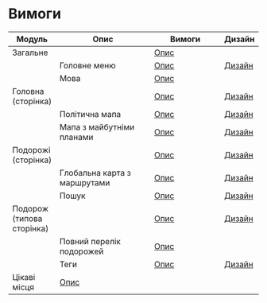 # Вимоги

<table data-full-width="true"><thead><tr><th>Модуль</th><th width="210">Опис</th><th width="156">Вимоги</th><th>Дизайн</th></tr></thead><tbody><tr><td>Загальне</td><td></td><td><a href="broken-reference">Опис</a></td><td></td></tr><tr><td></td><td>Головне меню</td><td><a href="1.overall/menu.md">Опис</a></td><td><a href="https://www.figma.com/file/mh7iDnG6ec7yiC0SCGad7L/Long-Travel?node-id=0-1&#x26;t=7E9eu3VPTfTaBhg2-0">Дизайн</a></td></tr><tr><td></td><td>Мова</td><td><a href="1.overall/language.md">Опис</a></td><td></td></tr><tr><td>Головна (сторінка)</td><td></td><td><a href="home/">Опис</a></td><td><a href="https://www.figma.com/file/mh7iDnG6ec7yiC0SCGad7L/Long-Travel?node-id=0-1&#x26;t=7E9eu3VPTfTaBhg2-0">Дизайн</a></td></tr><tr><td></td><td>Політична мапа</td><td><a href="home/map-politic.md">Опис</a></td><td><a href="https://www.figma.com/file/mh7iDnG6ec7yiC0SCGad7L/Long-Travel?node-id=0-1&#x26;t=7E9eu3VPTfTaBhg2-0">Дизайн</a></td></tr><tr><td></td><td>Мапа з майбутніми планами</td><td><a href="home/map-plans.md">Опис</a></td><td><a href="https://www.figma.com/file/mh7iDnG6ec7yiC0SCGad7L/Long-Travel?node-id=0-1&#x26;t=7E9eu3VPTfTaBhg2-0">Дизайн</a></td></tr><tr><td>Подорожі (сторінка)</td><td></td><td><a href="broken-reference">Опис</a></td><td><a href="https://www.figma.com/file/mh7iDnG6ec7yiC0SCGad7L/Long-Travel?node-id=3131-33&#x26;t=7E9eu3VPTfTaBhg2-0">Дизайн</a></td></tr><tr><td></td><td>Глобальна карта з маршрутами</td><td><a href="3.travels/language.md">Опис</a></td><td><a href="https://www.figma.com/file/mh7iDnG6ec7yiC0SCGad7L/Long-Travel?node-id=3131-33&#x26;t=7E9eu3VPTfTaBhg2-0">Дизайн</a></td></tr><tr><td></td><td>Пошук</td><td><a href="3.travels/language.md">Опис</a></td><td><a href="https://www.figma.com/file/mh7iDnG6ec7yiC0SCGad7L/Long-Travel?node-id=1957-37&#x26;t=7E9eu3VPTfTaBhg2-0">Дизайн</a></td></tr><tr><td>Подорож (типова сторінка)</td><td></td><td><a href="4.travel/travel.md">Опис</a></td><td><a href="https://www.figma.com/file/mh7iDnG6ec7yiC0SCGad7L/Long-Travel?node-id=986-6&#x26;t=7E9eu3VPTfTaBhg2-0">Дизайн</a></td></tr><tr><td></td><td>Повний перелік подорожей</td><td><a href="4.travel/travel-list.md">Опис</a></td><td></td></tr><tr><td></td><td>Теги</td><td><a href="4.travel/tags.md">Опис</a></td><td><a href="https://www.figma.com/file/mh7iDnG6ec7yiC0SCGad7L/Long-Travel?node-id=1957-37&#x26;t=7E9eu3VPTfTaBhg2-0">Дизайн</a></td></tr><tr><td>Цікаві місця</td><td><a href="5.places/places.md">Опис</a></td><td></td><td></td></tr></tbody></table>
